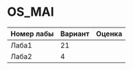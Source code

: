 # OS_MAI

| Номер лабы    | Вариант        |  Оценка       |
|-------------------|--------------|---------------|
| Лаба1 |       21       |               |
| Лаба2 |    4       |               |

